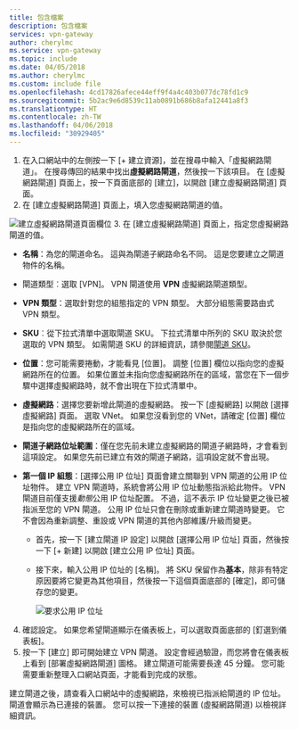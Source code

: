 ```yaml
---
title: 包含檔案
description: 包含檔案
services: vpn-gateway
author: cherylmc
ms.service: vpn-gateway
ms.topic: include
ms.date: 04/05/2018
ms.author: cherylmc
ms.custom: include file
ms.openlocfilehash: 4cd17826afece44eff9f4a4c403b077dc78fd1c9
ms.sourcegitcommit: 5b2ac9e6d8539c11ab0891b686b8afa12441a8f3
ms.translationtype: HT
ms.contentlocale: zh-TW
ms.lasthandoff: 04/06/2018
ms.locfileid: "30929405"
---
```

1. 在入口網站中的左側按一下 [+ 建立資源]，並在搜尋中輸入「虛擬網路閘道」。 在搜尋傳回的結果中找出**虛擬網路閘道**，然後按一下該項目。 在 [虛擬網路閘道] 頁面上，按一下頁面底部的 [建立]，以開啟 [建立虛擬網路閘道] 頁面。
2. 在 [建立虛擬網路閘道] 頁面上，填入您虛擬網路閘道的值。

  ![建立虛擬網路閘道頁面欄位](./media/vpn-gateway-add-gw-p2s-rm-portal-include/p2sgw.png "建立虛擬網路閘道頁面欄位")
3. 在 [建立虛擬網路閘道] 頁面上，指定您虛擬網路閘道的值。

  - **名稱**：為您的閘道命名。 這與為閘道子網路命名不同。 這是您要建立之閘道物件的名稱。
  - 閘道類型︰選取 [VPN]。 VPN 閘道使用 **VPN** 虛擬網路閘道類型。 
  - **VPN 類型**：選取針對您的組態指定的 VPN 類型。 大部分組態需要路由式 VPN 類型。
  - **SKU**︰從下拉式清單中選取閘道 SKU。 下拉式清單中所列的 SKU 取決於您選取的 VPN 類型。 如需閘道 SKU 的詳細資訊，請參閱[閘道 SKU](../articles/vpn-gateway/vpn-gateway-about-vpn-gateway-settings.md#gwsku)。
  - **位置**：您可能需要捲動，才能看見 [位置]。 調整 [位置]  欄位以指向您的虛擬網路所在的位置。 如果位置並未指向您虛擬網路所在的區域，當您在下一個步驟中選擇虛擬網路時，就不會出現在下拉式清單中。
  - **虛擬網路**：選擇您要新增此閘道的虛擬網路。 按一下 [虛擬網路] 以開啟 [選擇虛擬網路] 頁面。 選取 VNet。 如果您沒看到您的 VNet，請確定 [位置] 欄位是指向您的虛擬網路所在的區域。
  - **閘道子網路位址範圍**：僅在您先前未建立虛擬網路的閘道子網路時，才會看到這項設定。 如果您先前已建立有效的閘道子網路，這項設定就不會出現。
  - **第一個 IP 組態**：[選擇公用 IP 位址] 頁面會建立關聯到 VPN 閘道的公用 IP 位址物件。 建立 VPN 閘道時，系統會將公用 IP 位址動態指派給此物件。 VPN 閘道目前僅支援*動態*公用 IP 位址配置。 不過，這不表示 IP 位址變更之後已被指派至您的 VPN 閘道。 公用 IP 位址只會在刪除或重新建立閘道時變更。 它不會因為重新調整、重設或 VPN 閘道的其他內部維護/升級而變更。

    - 首先，按一下 [建立閘道 IP 設定] 以開啟 [選擇公用 IP 位址] 頁面，然後按一下 [+ 新建] 以開啟 [建立公用 IP 位址] 頁面。
    - 接下來，輸入公用 IP 位址的 [名稱]。 將 SKU 保留作為**基本**，除非有特定原因要將它變更為其他項目，然後按一下這個頁面底部的 [確定]，即可儲存您的變更。

      ![要求公用 IP 位址](./media/vpn-gateway-add-gateway-portal-include/public-ip-address-name.png "要求公用 IP 位址")

4. 確認設定。 如果您希望閘道顯示在儀表板上，可以選取頁面底部的 [釘選到儀表板]。 
5. 按一下 [建立]  即可開始建立 VPN 閘道。 設定會經過驗證，而您將會在儀表板上看到 [部署虛擬網路閘道] 圖格。 建立閘道可能需要長達 45 分鐘。 您可能需要重新整理入口網站頁面，才能看到完成的狀態。

建立閘道之後，請查看入口網站中的虛擬網路，來檢視已指派給閘道的 IP 位址。 閘道會顯示為已連接的裝置。 您可以按一下連接的裝置 (虛擬網路閘道) 以檢視詳細資訊。